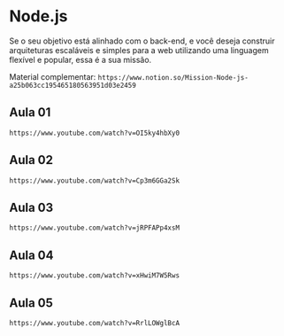 # Node.js

Se o seu objetivo está alinhado com o back-end, e você deseja construir arquiteturas escaláveis e simples para a web utilizando uma linguagem flexível e popular, essa é a sua missão.

Material complementar: `https://www.notion.so/Mission-Node-js-a25b063cc195465180563951d03e2459`

## Aula 01

`https://www.youtube.com/watch?v=OI5ky4hbXy0`

## Aula 02

`https://www.youtube.com/watch?v=Cp3m6GGa2Sk`

## Aula 03

`https://www.youtube.com/watch?v=jRPFAPp4xsM`

## Aula 04

`https://www.youtube.com/watch?v=xHwiM7W5Rws`

## Aula 05

`https://www.youtube.com/watch?v=RrlLOWglBcA`
